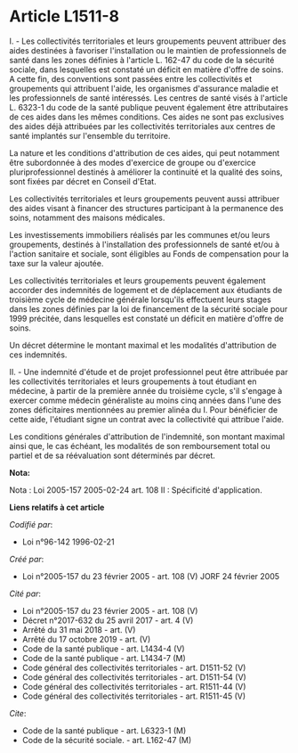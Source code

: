# Article L1511-8

I. - Les collectivités territoriales et leurs groupements peuvent attribuer des aides destinées à favoriser l'installation ou
le maintien de professionnels de santé dans les zones définies à l'article L. 162-47 du code de la sécurité sociale, dans
lesquelles est constaté un déficit en matière d'offre de soins. A cette fin, des conventions sont passées entre les
collectivités et groupements qui attribuent l'aide, les organismes d'assurance maladie et les professionnels de santé
intéressés. Les centres de santé visés à l'article L. 6323-1 du code de la santé publique peuvent également être
attributaires de ces aides dans les mêmes conditions. Ces aides ne sont pas exclusives des aides déjà attribuées par les
collectivités territoriales aux centres de santé implantés sur l'ensemble du territoire.

La nature et les conditions d'attribution de ces aides, qui peut notamment être subordonnée à des modes d'exercice de groupe
ou d'exercice pluriprofessionnel destinés à améliorer la continuité et la qualité des soins, sont fixées par décret en
Conseil d'Etat.

Les collectivités territoriales et leurs groupements peuvent aussi attribuer des aides visant à financer des structures
participant à la permanence des soins, notamment des maisons médicales.

Les investissements immobiliers réalisés par les communes et/ou leurs groupements, destinés à l'installation des
professionnels de santé et/ou à l'action sanitaire et sociale, sont éligibles au Fonds de compensation pour la taxe sur la
valeur ajoutée.

Les collectivités territoriales et leurs groupements peuvent également accorder des indemnités de logement et de déplacement
aux étudiants de troisième cycle de médecine générale lorsqu'ils effectuent leurs stages dans les zones définies par la loi
de financement de la sécurité sociale pour 1999 précitée, dans lesquelles est constaté un déficit en matière d'offre de
soins.

Un décret détermine le montant maximal et les modalités d'attribution de ces indemnités.

II. - Une indemnité d'étude et de projet professionnel peut être attribuée par les collectivités territoriales et leurs
groupements à tout étudiant en médecine, à partir de la première année du troisième cycle, s'il s'engage à exercer comme
médecin généraliste au moins cinq années dans l'une des zones déficitaires mentionnées au premier alinéa du I. Pour
bénéficier de cette aide, l'étudiant signe un contrat avec la collectivité qui attribue l'aide.

Les conditions générales d'attribution de l'indemnité, son montant maximal ainsi que, le cas échéant, les modalités de son
remboursement total ou partiel et de sa réévaluation sont déterminés par décret.

**Nota:**

Nota : Loi 2005-157 2005-02-24 art. 108 II : Spécificité d'application.

**Liens relatifs à cet article**

_Codifié par_:

  - Loi n°96-142 1996-02-21

_Créé par_:

  - Loi n°2005-157 du 23 février 2005 - art. 108 (V) JORF 24 février 2005

_Cité par_:

  - Loi n°2005-157 du 23 février 2005 - art. 108 (V)
  - Décret n°2017-632 du 25 avril 2017 - art. 4 (V)
  - Arrêté du 31 mai 2018 - art. (V)
  - Arrêté du 17 octobre 2019 - art. (V)
  - Code de la santé publique - art. L1434-4 (V)
  - Code de la santé publique - art. L1434-7 (M)
  - Code général des collectivités territoriales - art. D1511-52 (V)
  - Code général des collectivités territoriales - art. D1511-54 (V)
  - Code général des collectivités territoriales - art. R1511-44 (V)
  - Code général des collectivités territoriales - art. R1511-45 (V)

_Cite_:

  - Code de la santé publique - art. L6323-1 (M)
  - Code de la sécurité sociale. - art. L162-47 (M)
